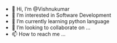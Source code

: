 - 👋 Hi, I’m @Vishnukumar
- 👀 I’m interested in Software Development
- 🌱 I’m currently learning python language
- 💞️ I’m looking to collaborate on ...
- 📫 How to reach me ...

<!---
Vishnukumar110802/Vishnukumar110802 is a ✨ special ✨ repository because its `README.md` (this file) appears on your GitHub profile.
You can click the Preview link to take a look at your changes.
--->
